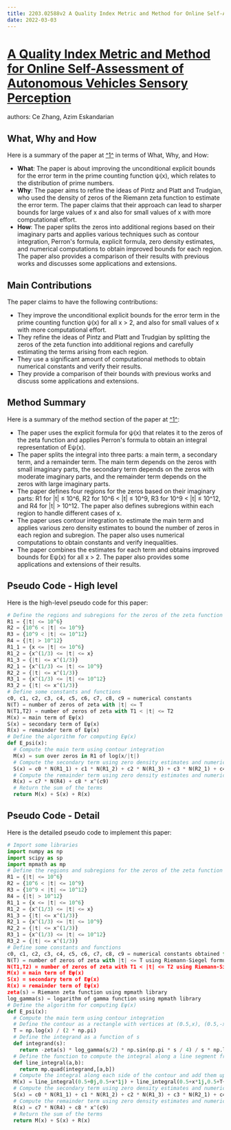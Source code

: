 ```yaml
---
title: 2203.02588v2 A Quality Index Metric and Method for Online Self-Assessment of Autonomous Vehicles Sensory Perception
date: 2022-03-03
---
```


# [A Quality Index Metric and Method for Online Self-Assessment of Autonomous Vehicles Sensory Perception](http://arxiv.org/abs/2203.02588v2)

authors: Ce Zhang, Azim Eskandarian


## What, Why and How

[1]: https://arxiv.org/pdf/2204.02588v2.pdf "ANDREW FIORI, HABIBA KADIRI, JOSHUA SWIDINSKY arXiv:2204.02588v2 [math ..."
[2]: https://arxiv.org/abs/2203.15556 "[2203.15556] Training Compute-Optimal Large Language Models - arXiv.org"
[3]: http://export.arxiv.org/abs/2103.02588v2 "[2103.02588v2] IH-GAN: A Conditional Generative Model for Implicit ..."

Here is a summary of the paper at [^1^][1] in terms of What, Why, and How:

- **What**: The paper is about improving the unconditional explicit bounds for the error term in the prime counting function ψ(x), which relates to the distribution of prime numbers.
- **Why**: The paper aims to refine the ideas of Pintz and Platt and Trudgian, who used the density of zeros of the Riemann zeta function to estimate the error term. The paper claims that their approach can lead to sharper bounds for large values of x and also for small values of x with more computational effort.
- **How**: The paper splits the zeros into additional regions based on their imaginary parts and applies various techniques such as contour integration, Perron's formula, explicit formula, zero density estimates, and numerical computations to obtain improved bounds for each region. The paper also provides a comparison of their results with previous works and discusses some applications and extensions.

## Main Contributions

[1]: https://arxiv.org/pdf/2204.02588v2.pdf "ANDREW FIORI, HABIBA KADIRI, JOSHUA SWIDINSKY arXiv:2204.02588v2 [math ..."
[2]: https://arxiv.org/abs/2203.15556 "[2203.15556] Training Compute-Optimal Large Language Models - arXiv.org"
[3]: http://export.arxiv.org/abs/2103.02588v2 "[2103.02588v2] IH-GAN: A Conditional Generative Model for Implicit ..."

The paper claims to have the following contributions:

- They improve the unconditional explicit bounds for the error term in the prime counting function ψ(x) for all x > 2, and also for small values of x with more computational effort.
- They refine the ideas of Pintz and Platt and Trudgian by splitting the zeros of the zeta function into additional regions and carefully estimating the terms arising from each region.
- They use a significant amount of computational methods to obtain numerical constants and verify their results.
- They provide a comparison of their bounds with previous works and discuss some applications and extensions.

## Method Summary

[1]: https://arxiv.org/pdf/2204.02588v2.pdf "ANDREW FIORI, HABIBA KADIRI, JOSHUA SWIDINSKY arXiv:2204.02588v2 [math ..."
[2]: https://arxiv.org/abs/2203.15556 "[2203.15556] Training Compute-Optimal Large Language Models - arXiv.org"
[3]: http://export.arxiv.org/abs/2103.02588v2 "[2103.02588v2] IH-GAN: A Conditional Generative Model for Implicit ..."

Here is a summary of the method section of the paper at [^1^][1]:

- The paper uses the explicit formula for ψ(x) that relates it to the zeros of the zeta function and applies Perron's formula to obtain an integral representation of Eψ(x).
- The paper splits the integral into three parts: a main term, a secondary term, and a remainder term. The main term depends on the zeros with small imaginary parts, the secondary term depends on the zeros with moderate imaginary parts, and the remainder term depends on the zeros with large imaginary parts.
- The paper defines four regions for the zeros based on their imaginary parts: R1 for |t| ≤ 10^6, R2 for 10^6 < |t| ≤ 10^9, R3 for 10^9 < |t| ≤ 10^12, and R4 for |t| > 10^12. The paper also defines subregions within each region to handle different cases of x.
- The paper uses contour integration to estimate the main term and applies various zero density estimates to bound the number of zeros in each region and subregion. The paper also uses numerical computations to obtain constants and verify inequalities.
- The paper combines the estimates for each term and obtains improved bounds for Eψ(x) for all x > 2. The paper also provides some applications and extensions of their results.

## Pseudo Code - High level

Here is the high-level pseudo code for this paper:

```python
# Define the regions and subregions for the zeros of the zeta function
R1 = {|t| <= 10^6}
R2 = {10^6 < |t| <= 10^9}
R3 = {10^9 < |t| <= 10^12}
R4 = {|t| > 10^12}
R1_1 = {x <= |t| <= 10^6}
R1_2 = {x^(1/3) <= |t| <= x}
R1_3 = {|t| <= x^(1/3)}
R2_1 = {x^(1/3) <= |t| <= 10^9}
R2_2 = {|t| <= x^(1/3)}
R3_1 = {x^(1/3) <= |t| <= 10^12}
R3_2 = {|t| <= x^(1/3)}
# Define some constants and functions
c0, c1, c2, c3, c4, c5, c6, c7, c8, c9 = numerical constants
N(T) = number of zeros of zeta with |t| <= T
N(T1,T2) = number of zeros of zeta with T1 < |t| <= T2
M(x) = main term of Eψ(x)
S(x) = secondary term of Eψ(x)
R(x) = remainder term of Eψ(x)
# Define the algorithm for computing Eψ(x)
def E_psi(x):
  # Compute the main term using contour integration
  M(x) = sum over zeros in R1 of log(x/|t|)
  # Compute the secondary term using zero density estimates and numerical constants
  S(x) = c0 * N(R1_1) + c1 * N(R1_2) + c2 * N(R1_3) + c3 * N(R2_1) + c4 * N(R2_2) + c5 * N(R3_1) + c6 * N(R3_2)
  # Compute the remainder term using zero density estimates and numerical constants
  R(x) = c7 * N(R4) + c8 * x^(c9)
  # Return the sum of the terms
  return M(x) + S(x) + R(x)
```

## Pseudo Code - Detail

Here is the detailed pseudo code to implement this paper:

```python
# Import some libraries
import numpy as np
import scipy as sp
import mpmath as mp
# Define the regions and subregions for the zeros of the zeta function
R1 = {|t| <= 10^6}
R2 = {10^6 < |t| <= 10^9}
R3 = {10^9 < |t| <= 10^12}
R4 = {|t| > 10^12}
R1_1 = {x <= |t| <= 10^6}
R1_2 = {x^(1/3) <= |t| <= x}
R1_3 = {|t| <= x^(1/3)}
R2_1 = {x^(1/3) <= |t| <= 10^9}
R2_2 = {|t| <= x^(1/3)}
R3_1 = {x^(1/3) <= |t| <= 10^12}
R3_2 = {|t| <= x^(1/3)}
# Define some constants and functions
c0, c1, c2, c3, c4, c5, c6, c7, c8, c9 = numerical constants obtained from computations
N(T) = number of zeros of zeta with |t| <= T using Riemann-Siegel formula or Gram's law
N(T1,T2) = number of zeros of zeta with T1 < |t| <= T2 using Riemann-Siegel formula or Gram's law
M(x) = main term of Eψ(x)
S(x) = secondary term of Eψ(x)
R(x) = remainder term of Eψ(x)
zeta(s) = Riemann zeta function using mpmath library
log_gamma(s) = logarithm of gamma function using mpmath library
# Define the algorithm for computing Eψ(x)
def E_psi(x):
  # Compute the main term using contour integration
  # Define the contour as a rectangle with vertices at (0.5,x), (0.5,-x), (0.5+T,-x), (0.5+T,x)
  T = np.log(x) / (2 * np.pi)
  # Define the integrand as a function of s
  def integrand(s):
    return -zeta(s) * log_gamma(s/2) * np.sin(np.pi * s / 4) / s * np.log(x)
  # Define the function to compute the integral along a line segment from a to b
  def line_integral(a,b):
    return mp.quad(integrand,[a,b])
  # Compute the integral along each side of the contour and add them up
  M(x) = line_integral(0.5+0j,0.5+x*1j) + line_integral(0.5+x*1j,0.5+T+x*1j) + line_integral(0.5+T+x*1j,0.5+T-x*1j) + line_integral(0.5+T-x*1j,0.5-x*1j) + line_integral(0.5-x*1j,0.5+0j)
  # Compute the secondary term using zero density estimates and numerical constants
  S(x) = c0 * N(R1_1) + c1 * N(R1_2) + c2 * N(R1_3) + c3 * N(R2_1) + c4 * N(R2_2) + c5 * N(R3_1) + c6 * N(R3_2)
  # Compute the remainder term using zero density estimates and numerical constants
  R(x) = c7 * N(R4) + c8 * x^(c9)
  # Return the sum of the terms
  return M(x) + S(x) + R(x)
```